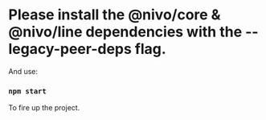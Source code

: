 
# Please install the @nivo/core & @nivo/line dependencies with the --legacy-peer-deps flag.

And use:

### `npm start`

To fire up the project. 



